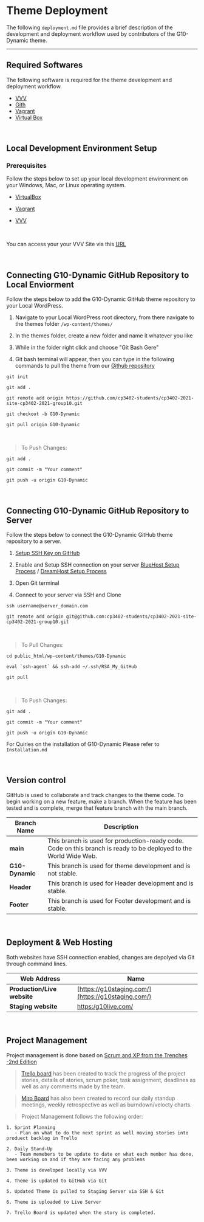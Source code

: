# Theme Deployment
The following `deployment.md` file provides a brief description of the development and deployment workflow used by contributors of the G10-Dynamic theme.

___


## Required Softwares
The following software is required for the theme development and deployment workflow.
- [VVV](https://varyingvagrantvagrants.org/)
- [Gith](https://git-scm.com/)
- [Vagrant](https://www.vagrantup.com/)
- [Virtual Box](https://www.virtualbox.org/)

<br>

## Local Development Environment Setup
### Prerequisites
Follow the steps below to set up your local development environment on your Windows, Mac, or Linux operating system.
<br>

* [VirtualBox](https://www.virtualbox.org/)

* [Vagrant](https://www.vagrantup.com/docs/installation)

* [VVV](https://varyingvagrantvagrants.org/docs/en-US/installation/)

<br>

You can access your your VVV Site via this [URL](https://vvv.test.com)

<br>

## Connecting G10-Dynamic GitHub Repository to Local Enviorment
Follow the steps below to add the  G10-Dynamic GitHub theme repository to your Local WordPress.
<br>

1. Navigate to your Local WordPress root directory, from there navigate to the themes folder `/wp-content/themes/`

2. In the themes folder, create a new folder and name it whatever you like

3. While in the folder right click and choose "Git Bash Gere"

4. Git bash terminal will appear, then you can type in the following commands to pull the theme from our [Github repository](https://github.com/cp3402-students/cp3402-2021-site-cp3402-2021-group10)

```
git init

git add .

git remote add origin https://github.com/cp3402-students/cp3402-2021-site-cp3402-2021-group10.git

git checkout -b G10-Dynamic

git pull origin G10-Dynamic
```

<br>

>To Push Changes:
```
git add .

git commit -m "Your comment"

git push -u origin G10-Dynamic
```
<br>

## Connecting G10-Dynamic GitHub Repository to Server
Follow the steps below to connect the G10-Dynamic GitHub theme repository to a server.
<br>

1. [Setup SSH Key on GitHub](https://docs.github.com/en/enterprise-server@3.0/authentication/connecting-to-github-with-ssh/adding-a-new-ssh-key-to-your-github-account)

2. Enable and Setup SSH connection on your server [BlueHost Setup Process](https://www.bluehost.com/help/article/ssh-access) / [DreamHost Setup Process](https://help.dreamhost.com/hc/en-us/articles/216041267-SSH-overview)

3. Open Git terminal

4. Connect to your server via SSH and Clone
```
ssh username@server_domain.com

git remote add origin git@github.com:cp3402-students/cp3402-2021-site-cp3402-2021-group10.git
```

<br>

>To Pull Changes:

```
cd public_html/wp-content/themes/G10-Dynamic

eval `ssh-agent` && ssh-add ~/.ssh/RSA_My_GitHub

git pull
```

<br>

>To Push Changes:

```
git add .

git commit -m "Your comment"

git push -u origin G10-Dynamic
```

For Quiries on the installation of G10-Dynamic Please refer to `Installation.md`

<br>

## Version control
GitHub is used to collaborate and track changes to the theme code. To begin working on a new feature, make a branch. When the feature has been tested and is complete, merge that feature branch with the main branch.<br>


Branch Name | Description
------------|------------
**main** | This branch is used for production-ready code. Code on this branch is ready to be deployed to the World Wide Web.<br>
**G10-Dynamic** | This branch is used for theme development and is not stable.<br>
**Header** | This branch is used for Header development and is stable.<br>
**Footer** | This branch is used for Footer development and is stable.<br>

<br>

## Deployment & Web Hosting
Both websites have SSH connection enabled, changes are depolyed via Git through command lines.<br>


Web Address | Name
------------- | -------------
**Production/Live website** | [https://g10staging.com/](https://g10staging.com/)
**Staging website** | [https:/g10live.com/](https://g10live.com/)

<br>

## Project Management
Project management is done based on [Scrum and XP from the Trenches -2nd Edition](https://www.infoq.com/minibooks/scrum-xp-from-the-trenches-2/)

> [Trello board](https://trello.com/invite/b/sOGpE2zM/bf357bb64a6533dd8aebb13b321b3faf/content-managment-group-10) has been created to track the progress of the project stories, details of stories, scrum poker, task assignment, deadlines as well as any comments made by the team. 

> [Miro Board](https://miro.com/welcomeonboard/djRTTEhtUUFVdmVrN29TdGRzWUtCYUd2NDJDWmg5NTdSYng5QUt2V3ZDNjVqd1BJTDRKUjJqRmIycUlmcURLT3wzMDc0NDU3MzUzNjQwNjA1Mjk4?invite_link_id=662373346887) has also been created to record our daily standup meetings, weekly retrospective as well as burndown/velocty charts.

>Project Management follows the following order:
```
1. Sprint Planning 
   - Plan on what to do the next sprint as well moving stories into produect backlog in Trello
   
2. Daily Stand-Up 
   - Team memebers to be update to date on what each member has done, been working on and if they are facing any problems
   
3. Theme is developed locally via VVV

4. Theme is updated to GitHub via Git

5. Updated Theme is pulled to Staging Server via SSH & Git

6. Theme is uploaded to Live Server

7. Trello Board is updated when the story is completed.

```
